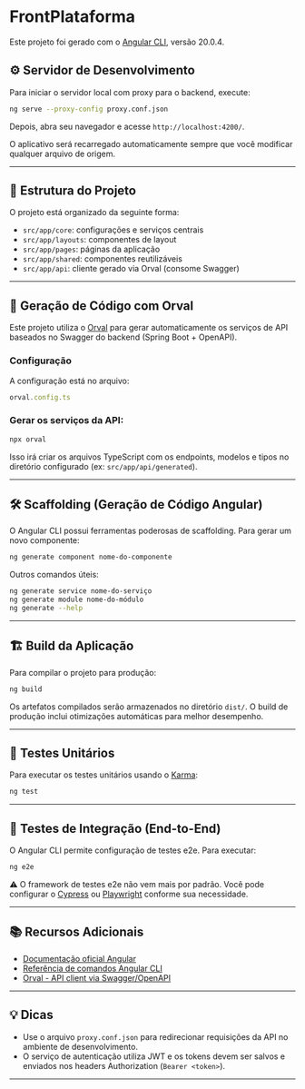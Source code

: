 # FrontPlataforma

Este projeto foi gerado com o [Angular CLI](https://github.com/angular/angular-cli), versão 20.0.4.

## ⚙️ Servidor de Desenvolvimento

Para iniciar o servidor local com proxy para o backend, execute:

```bash
ng serve --proxy-config proxy.conf.json
```

Depois, abra seu navegador e acesse `http://localhost:4200/`.

O aplicativo será recarregado automaticamente sempre que você modificar qualquer arquivo de origem.

---

## 🧱 Estrutura do Projeto

O projeto está organizado da seguinte forma:

- `src/app/core`: configurações e serviços centrais
- `src/app/layouts`: componentes de layout
- `src/app/pages`: páginas da aplicação
- `src/app/shared`: componentes reutilizáveis
- `src/app/api`: cliente gerado via Orval (consome Swagger)

---

## 🚀 Geração de Código com Orval

Este projeto utiliza o [Orval](https://orval.dev) para gerar automaticamente os serviços de API baseados no Swagger do backend (Spring Boot + OpenAPI).

### Configuração

A configuração está no arquivo:

```ts
orval.config.ts
```

### Gerar os serviços da API:

```bash
npx orval
```

Isso irá criar os arquivos TypeScript com os endpoints, modelos e tipos no diretório configurado (ex: `src/app/api/generated`).

---

## 🛠️ Scaffolding (Geração de Código Angular)

O Angular CLI possui ferramentas poderosas de scaffolding. Para gerar um novo componente:

```bash
ng generate component nome-do-componente
```

Outros comandos úteis:

```bash
ng generate service nome-do-serviço
ng generate module nome-do-módulo
ng generate --help
```

---

## 🏗️ Build da Aplicação

Para compilar o projeto para produção:

```bash
ng build
```

Os artefatos compilados serão armazenados no diretório `dist/`. O build de produção inclui otimizações automáticas para melhor desempenho.

---

## 🧪 Testes Unitários

Para executar os testes unitários usando o [Karma](https://karma-runner.github.io):

```bash
ng test
```

---

## 🧪 Testes de Integração (End-to-End)

O Angular CLI permite configuração de testes e2e. Para executar:

```bash
ng e2e
```

⚠️ O framework de testes e2e não vem mais por padrão. Você pode configurar o [Cypress](https://www.cypress.io/) ou [Playwright](https://playwright.dev/) conforme sua necessidade.

---

## 📚 Recursos Adicionais

- [Documentação oficial Angular](https://angular.dev)
- [Referência de comandos Angular CLI](https://angular.dev/tools/cli)
- [Orval - API client via Swagger/OpenAPI](https://orval.dev)

---

## 💡 Dicas

- Use o arquivo `proxy.conf.json` para redirecionar requisições da API no ambiente de desenvolvimento.
- O serviço de autenticação utiliza JWT e os tokens devem ser salvos e enviados nos headers Authorization (`Bearer <token>`).

---